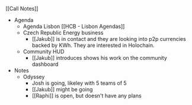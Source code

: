 [[Call Notes]]

- Agenda
    - Agenda Lisbon [[HCB - Lisbon Agendas]]
    - Czech Republic Energy business
        - [[Jakub]] is in contact and they are looking into p2p currencies backed by KWh. They are interested in Holochain.
    - Community HUD
        - [[Jakub]] introduces shows his work on the community dashboard
- Notes
    - Odyssey
        - Josh is going, likeley with 5 teams of 5
        - [[Jakub]] might be going
        - [[Raphi]] is open, but doesn't have any plans
